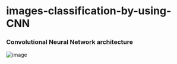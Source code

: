 # images-classification-by-using-CNN
### Convolutional Neural Network architecture
![image](https://github.com/user-attachments/assets/95c543e1-4ee5-45fc-84e1-d667028192da)
